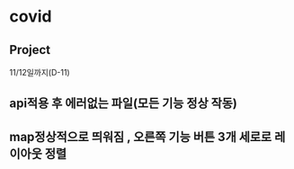 # covid
## Project
11/12일까지(D-11)
## api적용 후 에러없는 파일(모든 기능 정상 작동)
## map정상적으로 띄워짐 , 오른쪽 기능 버튼 3개 세로로 레이아웃 정렬
